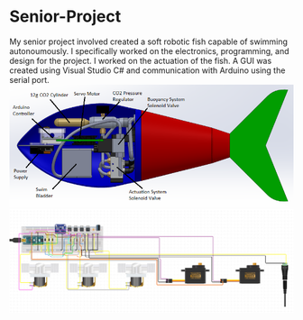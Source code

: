 # Senior-Project
My senior project involved created a soft robotic fish capable of swimming autonoumously. I specifically worked on the electronics, programming, and design for the project. I worked on the actuation of the fish. A GUI was created using Visual Studio C# and communication with Arduino using the serial port.
![](/Pictures/fish.png "Diagram")
![](/Pictures/arduinoschematic.png "Diagram")
